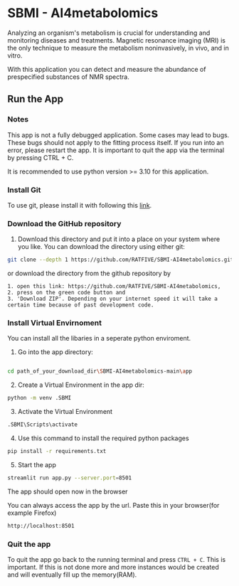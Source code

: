 # SBMI - AI4metabolomics

Analyzing an organism's metabolism is crucial for understanding and monitoring diseases and treatments. Magnetic resonance imaging (MRI) is the only technique to measure the metabolism noninvasively, in vivo, and in vitro.

With this application you can detect and measure the abundance of prespecified substances of NMR spectra. 




## Run the App
### Notes
This app is not a fully debugged application. Some cases may lead to bugs. These bugs should not apply to the fitting process itself. If you run into an error, please restart the app. It is important to quit the app via the terminal by pressing CTRL + C.

It is recommended to use python version >= 3.10 for this application. 

### Install Git
To use git, please install it with following this [link](https://git-scm.com/downloads).


### Download the GitHub repository

1. Download this directory and put it into a place on your system where you like. You can download the directory using either git:

```bash
git clone --depth 1 https://github.com/RATFIVE/SBMI-AI4metabolomics.git
```
or download the directory from the github repository by  

    1. open this link: https://github.com/RATFIVE/SBMI-AI4metabolomics,
    2. press on the green code button and 
    3. 'Download ZIP'. Depending on your internet speed it will take a certain time because of past development code.

### Install Virtual Envirnoment
You can install all the libaries in a seperate python enviroment.

1. Go into the app directory:

```bash

cd path_of_your_download_dir\SBMI-AI4metabolomics-main\app
```


2. Create a Virtual Environment in the app dir:
```bash
python -m venv .SBMI
```

3. Activate the Virtual Environment
```bash
.SBMI\Scripts\activate
```

4. Use this command to install the required python packages

```bash
pip install -r requirements.txt
```


5. Start the app
```bash
streamlit run app.py --server.port=8501
```
The app should open now in the browser

You can always access the app by the url. Paste this in your browser(for example Firefox) 
```bash
http://localhost:8501
```

### Quit the app
To quit the app go back to the running terminal and press `CTRL + C`. This is important. If this is not done more and more instances would be created and will eventually fill up the memory(RAM). 
